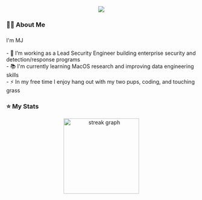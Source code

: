 <div align="center">
  <img src="https://visitor-badge.laobi.icu/badge?page_id=orchardescape.orchardescape&"  />
</div>

<h3 align="left">🙋‍♂️ About Me</h3>

###

<p align="left">I'm MJ<br><br>- 🔭 I’m working as a Lead Security Engineer building enterprise security and detection/response programs<br>- 📚 I'm currently learning MacOS research and improving data engineering skills <br>- ⚡ In my free time I enjoy hang out with my two pups, coding, and touching grass</p>

###
<h3 align="left">⭐️ My Stats</h3>
<div align="center">
  <img src="https://streak-stats.demolab.com?user=orchardescape&theme=github-dark")&hide_border=false&border_radius=5&order=3" height="200" alt="streak graph"  />
</div>







